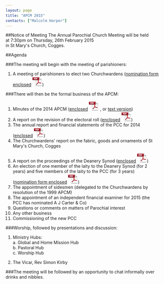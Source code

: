 ```yaml
---
layout: page
title: "APCM 2015"
contacts: ["Malcolm Harper"]
---
```

##Notice of Meeting
The Annual Parochial Church Meeting will be held<br>
at 7:30pm on Thursday, 26th February 2015<br>
in St Mary's Church, Cogges.

##Agenda

###The meeting will begin with the meeting of parishioners:
1. A meeting of parishioners to elect two Churchwardens
([nomination form enclosed](http://media.coggesparish.com/apcm/2015/Nomination%20of%20Churchwarden.pdf "Opens link to the 'Nomination of Churchwarden' pdf document.") ![PDF](/images/pdficon_large.png)) 

###There will then be the formal business of the APCM:
1. Minutes of the 2014 APCM
([enclosed](http://media.coggesparish.com/apcm/2015/Apcm14_minutes.pdf "Opens link to the 'Apcm14_minutes' pdf document.") ![PDF](/images/pdficon_large.png) , or [text version](http://media.coggesparish.com/apcm/2015/Apcm14_minutes.html "Opens link to the 'Apcm14_minutes' page."))
2. A report on the revision of the electoral roll
([enclosed](http://media.coggesparish.com/apcm/2015/Electoral%20Roll%20Report%202015.pdf "Opens link to the 'Electoral Roll Report 2015' pdf document.") ![PDF](/images/pdficon_large.png))
3. The annual report and financial statements of the PCC for 2014
([enclosed](http://media.coggesparish.com/apcm/2015/AR+FS_2014.pdf "Opens link to the 'AR+FS_2014' pdf document.") ![PDF](/images/pdficon_large.png))
4. The Churchwardens' report on the fabric, goods and ornaments of St Mary's Church, Cogges
<!--
([enclosed](http://media.coggesparish.com/apcm/2015/2015%20CW%20Report%20Goods%20Ornaments%20and%20Fabric.pdf "Opens link to the '2015 CW Report Goods Ornaments and Fabric' pdf document.") ![PDF](/images/pdficon_large.png))
-->
5. A report on the proceedings of the Deanery Synod
([enclosed](http://media.coggesparish.com/apcm/2015/Deanery%20Synod%20Report%20for%20APCM%202015.pdf "Opens link to the 'Deanery Synod Report for APCM 2015' pdf document.") ![PDF](/images/pdficon_large.png)) 
6. An election of one member of the laity to the Deanery Synod (for 2 years) and five members of the laity to the PCC (for 3 years)
([nomination form enclosed](http://media.coggesparish.com/apcm/2015/Nomination%20for%20Synod%20or%20PCC.pdf "Opens link to the 'Nomination for Synod or PCC' pdf document.") ![PDF](/images/pdficon_large.png)) 
7. The appointment of sidesmen (delegated to the Churchwardens by resolution of the 1999 APCM)
8. The appointment of an independent financial examiner for 2015 (the PCC has nominated A J Carter & Co)
9. Questions or comments on matters of Parochial interest
10. Any other business
11. Commissioning of the new PCC

###Worship, followed by presentations and discussion:
1. Ministry Hubs:<br>
 a. Global and Home Mission Hub<br>
 b. Pastoral Hub<br>
 c. Worship Hub

2. The Vicar, Rev Simon Kirby
<!--
Simon will be reminding us of some of the exciting developments in the life of Cogges in the last year.<br>
He will also unveil the plans for the extension of the Church Centre and speak about how we hope to extend our ministry into the wider community.
-->

###The meeting will be followed by an opportunity to chat informally over drinks and nibbles.
